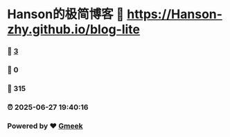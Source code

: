 # Hanson的极简博客 :link: https://Hanson-zhy.github.io/blog-lite 
### :page_facing_up: [3](https://Hanson-zhy.github.io/blog-lite/tag.html) 
### :speech_balloon: 0 
### :hibiscus: 315 
### :alarm_clock: 2025-06-27 19:40:16 
### Powered by :heart: [Gmeek](https://github.com/Meekdai/Gmeek)
